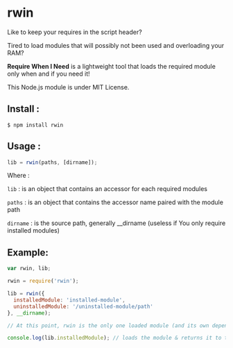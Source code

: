 rwin
====

Like to keep your requires in the script header?

Tired to load modules that will possibly not been used and overloading your RAM?

<strong>Require When I Need</strong> is a lightweight tool that loads the required module only when and if you need it!

This Node.js module is under MIT License.


Install :
---------

`$ npm install rwin`


Usage :
-------

``` JavaScript
lib = rwin(paths, [dirname]);
```
Where :

`lib` : is an object that contains an accessor for each required modules

`paths` : is an object that contains the accessor name paired with the module path

`dirname` : is the source path, generally __dirname (useless if You only require installed modules)


Example:
--------

``` JavaScript
var rwin, lib;

rwin = require('rwin');

lib = rwin({
  installedModule: 'installed-module',
  uninstalledModule: '/uninstalled-module/path'
}, __dirname);

// At this point, rwin is the only one loaded module (and its own dependencies)

console.log(lib.installedModule); // loads the module & returns it to the console
```
